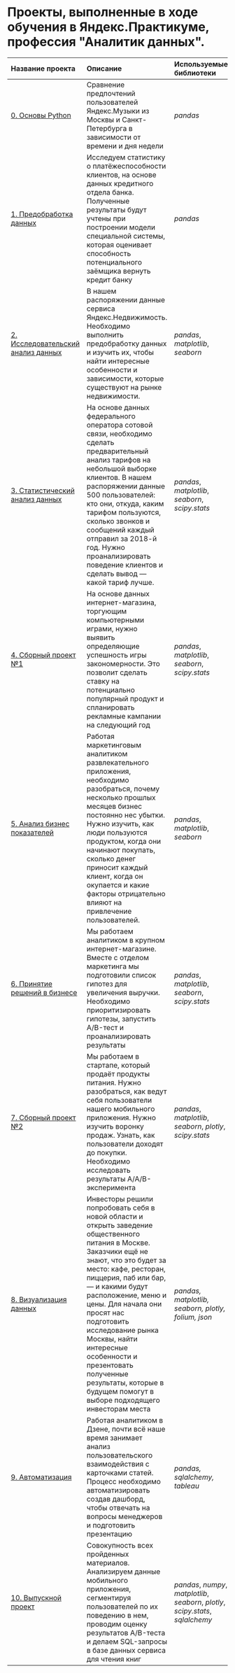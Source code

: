 # Проекты, выполненные в ходе обучения в Яндекс.Практикуме, профессия "Аналитик данных".

| Название проекта | Описание | Используемые библиотеки | 
| :---------------------- | :---------------------- | :---------------------- |
| [0. Основы Python](https://github.com/voronovdmitriy/Yandex-Praktikum-DA/tree/main/0.%20Основы%20Python) | Сравнение предпочтений пользователей Яндекс.Музыки из Москвы и Санкт-Петербурга в зависимости от времени и дня недели | *pandas* |
| [1. Предобработка данных](https://github.com/voronovdmitriy/Yandex-Praktikum-DA/tree/main/1.%20Предобработка%20данных)| Исследуем статистику о платёжеспособности клиентов, на основе данных кредитного отдела банка. Полученные результаты будут учтены при построении модели специальной системы, которая оценивает способность потенциального заёмщика вернуть кредит банку | *pandas* |
| [2. Исследовательский анализ данных](https://github.com/voronovdmitriy/Yandex-Praktikum-DA/tree/main/2.%20Исследовательский%20анализ%20данных) | В нашем распоряжении данные сервиса Яндекс.Недвижимость. Необходимо выполнить предобработку данных и изучить их, чтобы найти интересные особенности и зависимости, которые существуют на рынке недвижимости. | *pandas*, *matplotlib*, *seaborn* |
| [3. Статистический анализ данных](https://github.com/voronovdmitriy/Yandex-Praktikum-DA/tree/main/3.%20Статистический%20анализ%20данных) | На основе данных федерального оператора сотовой связи, необходимо сделать предварительный анализ тарифов на небольшой выборке клиентов. В нашем распоряжении данные 500 пользователей: кто они, откуда, каким тарифом пользуются, сколько звонков и сообщений каждый отправил за 2018-й год. Нужно проанализировать поведение клиентов и сделать вывод — какой тариф лучше. | *pandas*, *matplotlib*, *seaborn*, *scipy.stats* |
| [4. Сборный проект №1](https://github.com/voronovdmitriy/Yandex-Praktikum-DA/tree/main/4.%20Сборный%20проект) | На основе данных интернет-магазина, торгующим компьютерными играми, нужно выявить определяющие успешность игры закономерности. Это позволит сделать ставку на потенциально популярный продукт и спланировать рекламные кампании на следующий год | *pandas*, *matplotlib*, *seaborn*, *scipy.stats* |
| [5. Анализ бизнес показателей](https://github.com/voronovdmitriy/Yandex-Praktikum-DA/tree/main/5.%20Анализ%20бизнес%20показателей) | Работая маркетинговым аналитиком развлекательного приложения, необходимо разобраться, почему несколько прошлых месяцев бизнес постоянно нес убытки. Нужно изучить, как люди пользуются продуктом, когда они начинают покупать, сколько денег приносит каждый клиент, когда он окупается и какие факторы отрицательно влияют на привлечение пользователей. | *pandas*, *matplotlib*, *seaborn* |
| [6. Принятие решений в бизнесе](https://github.com/voronovdmitriy/Yandex-Praktikum-DA/tree/main/6.%20Принятие%20решений%20в%20бизнесе) | Мы работаем аналитиком в крупном интернет-магазине. Вместе с отделом маркетинга мы подготовили список гипотез для увеличения выручки. Необходимо приоритизировать гипотезы, запустить A/B-тест и проанализировать результаты | *pandas*, *matplotlib*, *seaborn*, *scipy.stats* |
| [7. Сборный проект №2](https://github.com/voronovdmitriy/Yandex-Praktikum-DA/tree/main/7.%20Сборный%20проект%20№2) | Мы работаем в стартапе, который продаёт продукты питания. Нужно разобраться, как ведут себя пользователи нашего мобильного приложения. Нужно изучить воронку продаж. Узнать, как пользователи доходят до покупки. Необходимо исследовать результаты A/A/B-эксперимента | *pandas*, *matplotlib*, *seaborn*, *plotly*, *scipy.stats* |
| [8. Визуализация данных](https://github.com/voronovdmitriy/Yandex-Praktikum-DA/tree/main/8.%20Визуализация%20данных) | Инвесторы решили попробовать себя в новой области и открыть заведение общественного питания в Москве. Заказчики ещё не знают, что это будет за место: кафе, ресторан, пиццерия, паб или бар, — и какими будут расположение, меню и цены. Для начала они просят нас подготовить исследование рынка Москвы, найти интересные особенности и презентовать полученные результаты, которые в будущем помогут в выборе подходящего инвесторам места | *pandas, matplotlib, seaborn, plotly, folium, json* |
| [9. Автоматизация](https://github.com/voronovdmitriy/Yandex-Praktikum-DA/tree/main/9.%20Автоматизация) | Работая аналитиком в Дзене, почти всё наше время занимает анализ пользовательского взаимодействия с карточками статей. Процесс необходимо автоматизировать создав дашборд, чтобы отвечать на вопросы менеджеров и подготовить презентацию | *pandas, sqlalchemy, tableau* |
| [10. Выпускной проект](https://github.com/voronovdmitriy/Yandex-Praktikum-DA/tree/main/10.%20Выпускной%20проект) | Совокупность всех пройденных материалов. Анализируем данные мобильного приложения, сегментируя пользователей по их поведению в нем, проводим оценку результатов A/B-теста и делаем SQL-запросы в базе данных сервиса для чтения книг | *pandas*, *numpy*, *matplotlib*, *seaborn*, *plotly*, *scipy.stats*, *sqlalchemy* |
